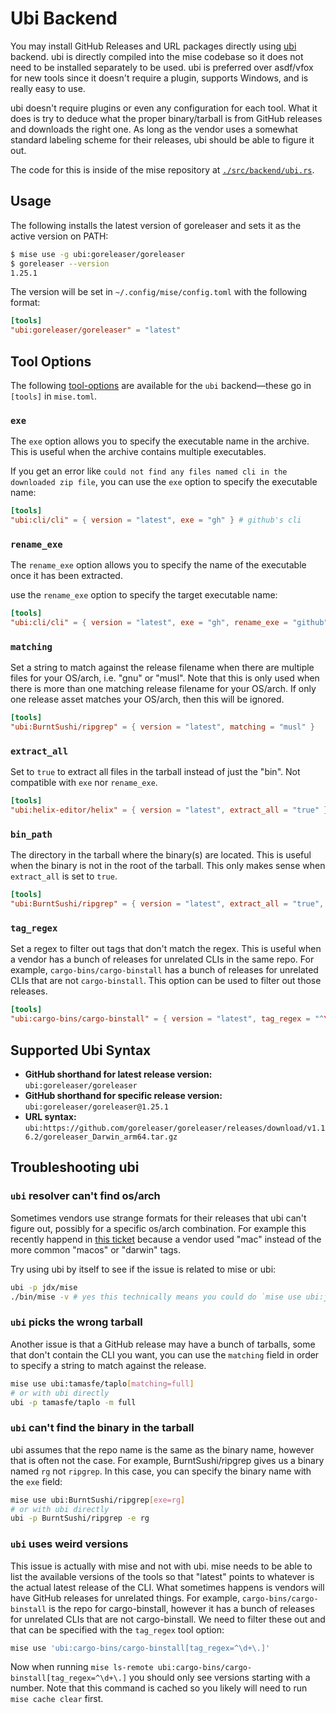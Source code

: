 # Ubi Backend

You may install GitHub Releases and URL packages directly using [ubi](https://github.com/houseabsolute/ubi) backend. ubi is directly compiled into
the mise codebase so it does not need to be installed separately to be used. ubi is preferred over
asdf/vfox for new tools since it doesn't require a plugin, supports Windows, and is really easy to use.

ubi doesn't require plugins or even any configuration for each tool. What it does is try to deduce what
the proper binary/tarball is from GitHub releases and downloads the right one. As long as the vendor
uses a somewhat standard labeling scheme for their releases, ubi should be able to figure it out.

The code for this is inside of the mise repository at [`./src/backend/ubi.rs`](https://github.com/jdx/mise/blob/main/src/backend/ubi.rs).

## Usage

The following installs the latest version of goreleaser
and sets it as the active version on PATH:

```sh
$ mise use -g ubi:goreleaser/goreleaser
$ goreleaser --version
1.25.1
```

The version will be set in `~/.config/mise/config.toml` with the following format:

```toml
[tools]
"ubi:goreleaser/goreleaser" = "latest"
```

## Tool Options

The following [tool-options](/dev-tools/#tool-options) are available for the `ubi` backend—these
go in `[tools]` in `mise.toml`.

### `exe`

The `exe` option allows you to specify the executable name in the archive. This is useful when the
archive contains multiple executables.

If you get an error like `could not find any files named cli in the downloaded zip file`, you can
use the `exe` option to specify the executable name:

```toml
[tools]
"ubi:cli/cli" = { version = "latest", exe = "gh" } # github's cli
```

### `rename_exe`

The `rename_exe` option allows you to specify the name of the executable once it has been extracted.

use the `rename_exe` option to specify the target executable name:

```toml
[tools]
"ubi:cli/cli" = { version = "latest", exe = "gh", rename_exe = "github" } # github's cli
```

### `matching`

Set a string to match against the release filename when there are multiple files for your
OS/arch, i.e. "gnu" or "musl". Note that this is only used when there is more than one
matching release filename for your OS/arch. If only one release asset matches your OS/arch,
then this will be ignored.

```toml
[tools]
"ubi:BurntSushi/ripgrep" = { version = "latest", matching = "musl" }
```

### `extract_all`

Set to `true` to extract all files in the tarball instead of just the "bin". Not compatible with `exe` nor `rename_exe`.

```toml
[tools]
"ubi:helix-editor/helix" = { version = "latest", extract_all = "true" }
```

### `bin_path`

The directory in the tarball where the binary(s) are located. This is useful when the binary is not in the root of the tarball.
This only makes sense when `extract_all` is set to `true`.

```toml
[tools]
"ubi:BurntSushi/ripgrep" = { version = "latest", extract_all = "true", bin_path = "target/release" }
```

### `tag_regex`

Set a regex to filter out tags that don't match the regex. This is useful when a vendor has a bunch of
releases for unrelated CLIs in the same repo. For example, `cargo-bins/cargo-binstall` has a bunch of
releases for unrelated CLIs that are not `cargo-binstall`. This option can be used to filter out those
releases.

```toml
[tools]
"ubi:cargo-bins/cargo-binstall" = { version = "latest", tag_regex = "^\d+\." }
```

## Supported Ubi Syntax

- **GitHub shorthand for latest release version:** `ubi:goreleaser/goreleaser`
- **GitHub shorthand for specific release version:** `ubi:goreleaser/goreleaser@1.25.1`
- **URL syntax:** `ubi:https://github.com/goreleaser/goreleaser/releases/download/v1.16.2/goreleaser_Darwin_arm64.tar.gz`

## Troubleshooting ubi

### `ubi` resolver can't find os/arch

Sometimes vendors use strange formats for their releases that ubi can't figure out, possibly for a
specific os/arch combination. For example this recently happend in [this ticket](https://github.com/houseabsolute/ubi/issues/79) because a vendor used
"mac" instead of the more common "macos" or "darwin" tags.

Try using ubi by itself to see if the issue is related to mise or ubi:

```sh
ubi -p jdx/mise
./bin/mise -v # yes this technically means you could do `mise use ubi:jdx/mise` though I don't know why you would
```

### `ubi` picks the wrong tarball

Another issue is that a GitHub release may have a bunch of tarballs, some that don't contain the CLI
you want, you can use the `matching` field in order to specify a string to match against the release.

```sh
mise use ubi:tamasfe/taplo[matching=full]
# or with ubi directly
ubi -p tamasfe/taplo -m full
```

### `ubi` can't find the binary in the tarball

ubi assumes that the repo name is the same as the binary name, however that is often not the case.
For example, BurntSushi/ripgrep gives us a binary named `rg` not `ripgrep`. In this case, you can
specify the binary name with the `exe` field:

```sh
mise use ubi:BurntSushi/ripgrep[exe=rg]
# or with ubi directly
ubi -p BurntSushi/ripgrep -e rg
```

### `ubi` uses weird versions

This issue is actually with mise and not with ubi. mise needs to be able to list the available versions
of the tools so that "latest" points to whatever is the actual latest release of the CLI. What sometimes
happens is vendors will have GitHub releases for unrelated things. For example, `cargo-bins/cargo-binstall`
is the repo for cargo-binstall, however it has a bunch of releases for unrelated CLIs that are not
cargo-binstall. We need to filter these out and that can be specified with the `tag_regex` tool option:

```sh
mise use 'ubi:cargo-bins/cargo-binstall[tag_regex=^\d+\.]'
```

Now when running `mise ls-remote ubi:cargo-bins/cargo-binstall[tag_regex=^\d+\.]` you should only see
versions starting with a number. Note that this command is cached so you likely will need to run `mise cache clear` first.
